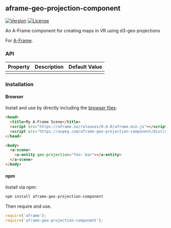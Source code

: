 ## aframe-geo-projection-component

[![Version](http://img.shields.io/npm/v/aframe-geo-projection-component.svg?style=flat-square)](https://npmjs.org/package/aframe-geo-projection-component)
[![License](http://img.shields.io/npm/l/aframe-geo-projection-component.svg?style=flat-square)](https://npmjs.org/package/aframe-geo-projection-component)

An A-Frame component for creating maps in VR using d3-geo projections

For [A-Frame](https://aframe.io).

### API

| Property | Description | Default Value |
| -------- | ----------- | ------------- |
|          |             |               |

### Installation

#### Browser

Install and use by directly including the [browser files](dist):

```html
<head>
  <title>My A-Frame Scene</title>
  <script src="https://aframe.io/releases/0.6.0/aframe.min.js"></script>
  <script src="https://unpkg.com/aframe-geo-projection-component/dist/aframe-geo-projection-component.min.js"></script>
</head>

<body>
  <a-scene>
    <a-entity geo-projection="foo: bar"></a-entity>
  </a-scene>
</body>
```

#### npm

Install via npm:

```bash
npm install aframe-geo-projection-component
```

Then require and use.

```js
require('aframe');
require('aframe-geo-projection-component');
```
